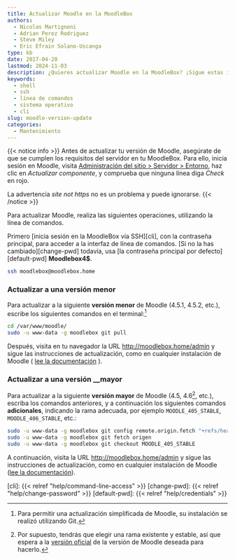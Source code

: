 ```yaml
---
title: Actualizar Moodle en la MoodleBox
authors:
  - Nicolas Martignoni
  - Adrian Perez Rodriguez
  - Steve Miley
  - Eric Efrain Solano-Uscanga
type: kb
date: 2017-04-20
lastmod: 2024-11-03
description: ¿Quieres actualizar Moodle en la MoodleBox? ¡Sigue estas instrucciones!
keywords:
  - shell
  - ssh
  - línea de comandos
  - sistema operativo
  - cli
slug: moodle-version-update
categories:
  - Mantenimiento
---
```

{{< notice info >}}
Antes de actualizar tu versión de Moodle, asegúrate de que se cumplen los requisitos del servidor en tu MoodleBox. Para ello, inicia sesión en Moodle, visita [Administración del sitio > Servidor > Entorno](http://moodlebox.home/admin/environment.php), haz clic en _Actualizar componente_, y comprueba que ninguna línea diga _Check_ en rojo.


La advertencia _site not https_ no es un problema y puede ignorarse.
{{< /notice >}}

Para actualizar Moodle, realiza las siguientes operaciones, utilizando la línea de comandos.

Primero [inicia sesión en la MoodleBox vía SSH][cli], con la contraseña principal, para acceder a la interfaz de línea de comandos. [Si no la has cambiado][change-pwd] todavía, usa [la contraseña principal por defecto][default-pwd] __Moodlebox4$__.

```bash
ssh moodlebox@moodlebox.home
```

### Actualizar a una versión menor

Para actualizar a la siguiente __versión menor__ de Moodle (4.5.1, 4.5.2, etc.), escribe los siguientes comandos en el terminal:[^git]

```bash
cd /var/www/moodle/
sudo -u www-data -g moodlebox git pull
```

Después, visita en tu navegador la URL http://moodlebox.home/admin y sigue las instrucciones de actualización, como en cualquier instalación de Moodle ( [lee la documentación][update] ).

### Actualizar a una versión __mayor

Para actualizar a la siguiente __versión mayor__ de Moodle (4.5, 4.6[^future], etc.), escriba los comandos anteriores, y a continuación los siguientes comandos __adicionales__, indicando la rama adecuada, por ejemplo `MOODLE_405_STABLE`, `MOODLE_406_STABLE`, etc.:

```bash
sudo -u www-data -g moodlebox git config remote.origin.fetch "+refs/heads/*:refs/remotes/origin/*"
sudo -u www-data -g moodlebox git fetch origen
sudo -u www-data -g moodlebox git checkout MOODLE_405_STABLE
```

A continuación, visita la URL http://moodlebox.home/admin y sigue las instrucciones de actualización, como en cualquier instalación de Moodle ([lee la documentación][update]).

 [update]: https://docs.moodle.org/en/Upgrading
 [cli]: {{< relref "help/command-line-access" >}}
 [change-pwd]: {{< relref "help/change-password" >}}
 [default-pwd]: {{< relref "help/credentials" >}}

 [^git]: Para permitir una actualización simplificada de Moodle, su instalación se realizó utilizando Git.
 [^future]: Por supuesto, tendrás que elegir una rama existente y estable, así que espera a la [versión oficial](https://moodledev.io/general/releases) de la versión de Moodle deseada para hacerlo.


